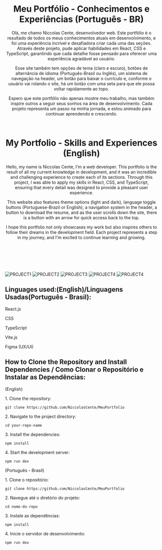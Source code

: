 <header>   
  <h1>Meu Portfólio - Conhecimentos e Experiências (Português - BR)</h1>   
  <p>Olá, me chamo Niccolas Cente, desenvolvedor web. Este portfólio é o resultado de todos os meus conhecimentos atuais em desenvolvimento, e foi uma experiência incrível e desafiadora criar cada uma das seções. Através deste projeto, pude aplicar habilidades em React, CSS e TypeScript, garantindo que cada detalhe fosse pensado para oferecer uma experiência agradável ao usuário.</p>  
  <p>Esse site também tem opções de tema (claro e escuro), botões de alternância de idioma (Português-Brasil ou Inglês), um sistema de navegação na header, um botão para baixar o currículo e, conforme o usuário vai rolando o site, há um botão com uma seta para que ele possa voltar rapidamente ao topo.</p>
  <p>Espero que este portfólio não apenas mostre meu trabalho, mas também inspire outros a seguir seus sonhos na área de desenvolvimento. Cada projeto representa um passo na minha jornada, e estou animado para continuar aprendendo e crescendo.</p>   
  <br>    
  <h1>My Portfolio - Skills and Experiences (English)</h1>    
  <p>Hello, my name is Niccolas Cente, I'm a web developer. This portfolio is the result of all my current knowledge in development, and it was an incredible and challenging experience to create each of its sections. Through this project, I was able to apply my skills in React, CSS, and TypeScript, ensuring that every detail was designed to provide a pleasant user experience.</p>     
  <p>This website also features theme options (light and dark), language toggle buttons (Portuguese-Brazil or English), a navigation system in the header, a button to download the resume, and as the user scrolls down the site, there is a button with an arrow for quick access back to the top.</p>
  <p>I hope this portfolio not only showcases my work but also inspires others to follow their dreams in the development field. Each project represents a step in my journey, and I'm excited to continue learning and growing.</p>   
  <br> 
</header>  

<main>   
  <div style="display: inline-block;"><br>     
    <img align="center" alt="PROJECT1" src="https://github.com/user-attachments/assets/c9840772-c2ad-4748-aef6-49a6350bc0c9">   
  </div>     
  <div style="display: inline-block;"><br>     
    <img align="center" alt="PROJECT2" src="https://github.com/user-attachments/assets/53d1fec1-9eeb-478b-bf2f-fce15a635715">   
  </div>     
  <div style="display: inline-block;"><br>     
    <img align="center" alt="PROJECT3" src="https://github.com/user-attachments/assets/eff4bb58-fa20-4752-92c7-76a38e52e2fb">    
  </div>     
  <div style="display: inline-block;"><br>     
    <img align="center" alt="PROJECT4" src="https://github.com/user-attachments/assets/06639a34-1404-46af-9e89-a088a91d3c4f">   
  </div> 
  <div style="display: inline-block;"><br>     
    <img align="center" alt="PROJECT4" src="https://github.com/user-attachments/assets/7a33d831-d325-4a21-91f5-3f13a3de767b">   
  </div> 
</main>  

<footer>   
  <h2>Linguages used:(English)/Linguagens Usadas(Português - Brasil):</h2>   
  <p>React.js</p>   
  <p>CSS</p>   
  <p>TypeScript</p>   
  <p>Vite.js</p>   
  <p>Figma (UX/UI)</p>      
  <h2>How to Clone the Repository and Install Dependencies / Como Clonar o Repositório e Instalar as Dependências:</h2>   
  <p>(English)</p>   
  <p>1. Clone the repository:</p>   
  <p><code>git clone https://github.com/NiccolasCente/MeuPortfolio</code></p>   
  <p>2. Navigate to the project directory:</p>   
  <p><code>cd your-repo-name</code></p>   
  <p>3. Install the dependencies:</p>   
  <p><code>npm install</code></p>   
  <p>4. Start the development server:</p>   
  <p><code>npm run dev</code></p>    

  <p>(Português - Brasil)</p>   
  <p>1. Clone o repositório:</p>   
  <p><code>git clone https://github.com/NiccolasCente/MeuPortfolio</code></p>   
  <p>2. Navegue até o diretório do projeto:</p>   
  <p><code>cd nome-do-repo</code></p>   
  <p>3. Instale as dependências:</p>   
  <p><code>npm install</code></p>   
  <p>4. Inicie o servidor de desenvolvimento:</p>   
  <p><code>npm run dev</code></p> 
</footer>
